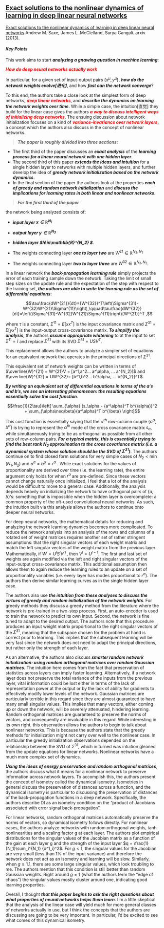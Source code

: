 ## [Exact solutions to the nonlinear dynamics of learning in deep linear neural networks](http://arxiv.org/abs/1312.6120)

[Exact solutions to the nonlinear dynamics of learning in deep linear neural networks](http://arxiv.org/abs/1312.6120) Andrew M. Saxe, James L. McClelland, Surya Ganguli. arxiv (2013).

#### ***Key Points***

This work aims to start ***analyzing a gnawing question in machine learning***:

<span style="color:red">***How do deep neural networks actually work***</span>

In particular, for a given set of input-output pairs $\{x^{\mu},y^{\mu}\}$, ***how do the network weights evolve[进化]***, and how ***fast can the network converge***?

To this end, the authors take a close look at the simplest form of deep networks, <span style="color:red">***deep linear networks***</span>, and ***describe the dynamics on learning the network weights over time***. While a simple case, the intuition[直觉] they build for the linear case gives the authors <span style="color:red">***a way to discuss intelligent ways of initializing deep networks***</span>. The ensuing discussion about network initialization focuses on a kind of <span style="color:red">***variance-invariance over network layers***</span>, a concept which the authors also discuss in the concept of nonlinear networks.


> ***The paper is roughly divided into three sections:***

- The first third of the paper discusses an ***exact analysis*** of the ***learning process for a linear neural network with one hidden layer***.
- The second third of this paper ***extends the ideas and intuition*** for a single hidden layer to networks with multiple hidden layers, and further develop the idea of ***greedy network initialization based on the network dynamics***.
- In the final section of the paper the authors look at the properties ***each of greedy and random network initialization*** and ***discuss the implications for learning rates in both linear and nonlinear networks***.

> ***For the first third of the paper***

the network being analyzed consists of:

- ***input layer $x\in\mathbb{R}^{N_1}$***
- ***output layer $y\in\mathbb{R}^{N_3}$***
- ***hidden layer $h\in\mathbb{R}^{N_2} $***.

- The weights connecting layer ***one to layer two*** are $W^{21} \in\mathbb{R}^{N_2,N_1}$
- The weights connecting layer ***two to layer three*** are $W^{32} \in\mathbb{R}^{N_3,N_2}$.

In a linear network the ***back-propagation learning rule*** simply projects the error of each training sample down the network. Taking the limit of small step sizes on the update rule and the expectation of the step with respect to the training set, ***the authors are able to write the learning rule as the set of differential equations***:

$$\tau\frac{dW^{21}}{dt}={W^{32}}^T\left(\Sigma^{31}-W^{32}W^{21}\Sigma^{11}\right),\qquad\tau\frac{dW^{32}}{dt}=\left(\Sigma^{31}-W^{32}W^{21}\Sigma^{11}\right){W^{21}}^T ,$$

where $\tau$  is a constant, $\Sigma^{11} = E[xx^T]$  is the input covariance matrix and $\Sigma^{31} = E[yx^T]$  is the input-output cross-covariance matrix. ***To simplify the analysis***, the authors ***assume appropriate whitening*** to at the input to set $\Sigma^{11} = I$ and replace $\Sigma^{31}$ with its SVD $\Sigma^{31} = USV^T$.

This replacement allows the authors to analyze a simpler set of equations for an equivalent network that operates in the principal directions of $\Sigma^{31}$.

This equivalent set of network weights can be written in terms of $\overline{W}^{21} = W^{21}V = [a^1,a^2... a^\alpha, ... a^{N_2}]$ and $\overline{W}^{32} = UW^{32}= [b^1,b^2... b^\alpha, ... b^{N_2}]^T$.

***By writing an equivalent set of differential equations in terms of the a‘s and b‘s, we see an interesting phenomenon: the resulting equations essentially solve the cost function***.

$$\frac{1}{2\tau}\left[ \sum_{\alpha} (s_\alpha - {a^\alpha}^T b^{\alpha})^2 + \sum_{\alpha\neq\beta}{a^\alpha}^T b^{\beta} \right]$$

This cost function is essentially saying that the $\alpha^{th}$  row-column couple $\{a^\alpha,b^\alpha\}$ is trying to represent the $\alpha^{th}$  mode of the cross covariance matrix $s_\alpha$, while simultaneously trying to be as orthogonal as possible from all other sets of row-column pairs. ***For a typical matrix, this is essentially trying to find the best rank $N_2$ approximation to the cross covariance matrix (i.e. a dynamical system whose solution should be the SVD of $\Sigma^{31}$)***. The authors continue on to find closed form solutions for very simple cases of $N_2 < \min(N_1,N_2)$ and $a^{\alpha} = b^{\alpha} \propto r^{\alpha}$ . While exact solutions for the values of proportionality are derived over time (i.e. the learning rate), the entire argument only holds for when $r^{\alpha}$ are pre-defined. Since these vectors cannot change naturally once initialized, I feel that a lot of the analysis would be difficult to move to a general case. Additionally, the analysis depends heavily on initializing the network to have orthogonal pairs of $\{a,b\}$‘s: something that is impossible when the hidden layer is overcomplete: a common property of the oft-used convolutional neural networks. As such, the intuition built via this analysis allows the authors to continue onto deeper neural networks.

For deep neural networks, the mathematical details for reducing and analyzing the network learning dynamics becomes more complicated. To reduce the network analysis into an analysis of the rows and columns of a rotated set of weight matrices requires another set of rather stringent assumptions: that the right singular vectors of each weight matrix and match the left singular vectors of the weight matrix from the previous layer. Mathematically, if $W^l = U^lS^l{V^l}^T$, then $V^l = U^{l-1}$. The first and last set of weights are again modified via the left and right singular vectors of the input-output cross-covariance matrix. This additional assumption then allows them to again reduce the learning rules to an update on a set of proportionality variables (i.e. every layer has modes proportional to $r^\alpha$). The authors then derive similar learning curves as in the single hidden layer case.

The authors also use ***the intuition from these analyses to discuss the virtues of greedy and random initialization of the network weights***. For greedy methods they discuss a greedy method from the literature where the network is pre-trained in a two-step process. First, an auto-encoder is used to train the network to predict its own input. Second, the network is fine tuned to adapt to the desired output. The authors note that this procedure produces an input weight matrix proportional to the right singular vectors of the $\Sigma^{31}$, meaning that the subspace chosen for the problem at hand is correct prior to learning. This implies that the subsequent learning will be very fast since the network does not need to adapt the principal directions, but rather only the strength of each layer.

As an alternative, the authors also discuss ***smarter random network initialization: using random orthogonal matrices over random Gaussian matrices***. The intuition here comes from the fact that preservation of statistics across layers can imply faster learning. Alternatively, if a network layer does not preserve the total variance of the inputs from the previous layer, vital information could be lost either in terms of the lack of representation power at the output or by the lack of ability for gradients to effectively modify lower levels of the network. Gaussian matrices are particularly terrible in this regard since they are almost guaranteed to have many small singular values. This implies that many vectors, either coming up or down the network, will be severely attenuated, hindering learning. Random orthogonal matrices are guaranteed to preserve the norms of vectors, and consequently are invaluable in this regard. While interesting in its own right, this observation allows the authors to begin to talk about nonlinear networks. This is because the authors state that the greedy methods for initialization might not carry over well to the nonlinear case. In particular the greedy initialization observations depended on the relationship between the SVD of $\Sigma^{31}$, which in turned was intuition gleaned from the update equations for linear networks. Nonlinear networks have a much more complex set of dynamics.

***Using the ideas of energy preservation and random orthogonal matrices***, the authors discuss what it means for a nonlinear network to preserve information across network layers. To accomplish this, the authors present the concept of isometry called the dynamical isometry. Isometries in general discuss the preservation of distances across a function, and the dynamical isometry is particular to discussing the preservation of distances of the back-propagation functions in a deep network. Specifically, the authors describe DI as an isometry condition on the “product of Jacobians associated with error signal back-propagation”.

For linear networks, random orthogonal matrices automatically preserve the norms of vectors, so dynamical isometry follows directly. For nonlinear cases, the authors analyze networks with random orthogonal weights, tanh nonlinearities and a scaling factor g at each layer. The authors plot empirical distributions for the singular values of the Jacobian matrix as a function of the gain at each layer g and the strength of the input layer $q = \frac{1}{N_1}\sum_i^{N_1} {x^1_i}^2$. For $g<1$, the singular values for the Jacobian are very small (less than 1% of the input variance) and therefore the network does not act as an isometry and learning will be slow. Similarly, when $g\geq 1.1$, there are some large singular values, which look troubling to me. The authors mention that this condition is still better than random Gaussian weights. Right around $g = 1$ (what the authors term the “edge of chaos”) the singular values mostly cluster around one, indicating good learning properties.

Overall, I thought ***that this paper begins to ask the right questions about what properties of neural networks helps them learn***. I’m a little skeptical that the analysis of the linear case will yield much for more general classes of networks actually in use, but I think the concepts that the authors are discussing are going to be very important. In particular, I’d be excited to see what comes of this dynamical isometry.
